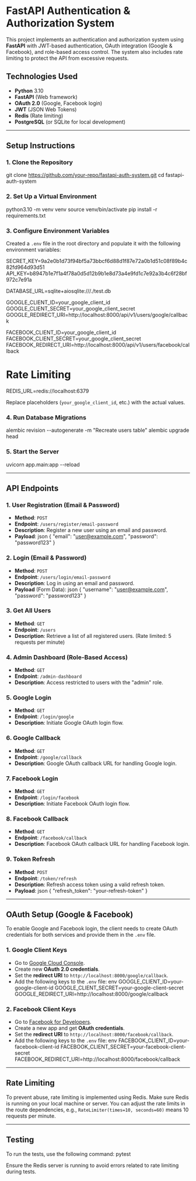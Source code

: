 # FastAPI Authentication & Authorization System

This project implements an authentication and authorization system using **FastAPI** with JWT-based authentication, OAuth integration (Google & Facebook), and role-based access control. The system also includes rate limiting to protect the API from excessive requests.

## Technologies Used

- **Python** 3.10
- **FastAPI** (Web framework)
- **OAuth 2.0** (Google, Facebook login)
- **JWT** (JSON Web Tokens)
- **Redis** (Rate limiting)
- **PostgreSQL** (or SQLite for local development)

---

## Setup Instructions

### 1. Clone the Repository


git clone https://github.com/your-repo/fastapi-auth-system.git
cd fastapi-auth-system


### 2. Set Up a Virtual Environment


python3.10 -m venv venv
source venv/bin/activate
pip install -r requirements.txt


### 3. Configure Environment Variables

Created a `.env` file in the root directory and populate it with the following environment variables:

SECRET_KEY=9a2e0b1d73f94bf5a73bbcf6d88d1f87e72a0b1d51c08f89b4c82fd964d93d51
API_KEY=b8947b1e7f1a4f78a0d5d12b9b1e8d73a4e9fd1c7e92a3b4c6f28bf972c7e91a

DATABASE_URL=sqlite+aiosqlite:///./test.db


GOOGLE_CLIENT_ID=your_google_client_id
GOOGLE_CLIENT_SECRET=your_google_client_secret
GOOGLE_REDIRECT_URI=http://localhost:8000/api/v1/users/google/callback

FACEBOOK_CLIENT_ID=your_google_client_id
FACEBOOK_CLIENT_SECRET=your_google_client_secret
FACEBOOK_REDIRECT_URI=http://localhost:8000/api/v1/users/facebook/callback


# Rate Limiting
REDIS_URL=redis://localhost:6379


Replace placeholders (`your_google_client_id`, etc.) with the actual values.

### 4. Run Database Migrations

alembic revision --autogenerate -m "Recreate users table"
alembic upgrade head


### 5. Start the Server


uvicorn app.main:app --reload


---

## API Endpoints

### 1. **User Registration (Email & Password)**

- **Method**: `POST`
- **Endpoint**: `/users/register/email-password`
- **Description**: Register a new user using an email and password.
- **Payload**:
    json
    {
        "email": "user@example.com",
        "password": "password123"
    }
    

### 2. **Login (Email & Password)**

- **Method**: `POST`
- **Endpoint**: `/users/login/email-password`
- **Description**: Log in using an email and password.
- **Payload** (Form Data):
    json
    {
        "username": "user@example.com",
        "password": "password123"
    }
    

### 3. **Get All Users**

- **Method**: `GET`
- **Endpoint**: `/users`
- **Description**: Retrieve a list of all registered users. (Rate limited: 5 requests per minute)

### 4. **Admin Dashboard (Role-Based Access)**

- **Method**: `GET`
- **Endpoint**: `/admin-dashboard`
- **Description**: Access restricted to users with the "admin" role.

### 5. **Google Login**

- **Method**: `GET`
- **Endpoint**: `/login/google`
- **Description**: Initiate Google OAuth login flow.

### 6. **Google Callback**

- **Method**: `GET`
- **Endpoint**: `/google/callback`
- **Description**: Google OAuth callback URL for handling Google login.

### 7. **Facebook Login**

- **Method**: `GET`
- **Endpoint**: `/login/facebook`
- **Description**: Initiate Facebook OAuth login flow.

### 8. **Facebook Callback**

- **Method**: `GET`
- **Endpoint**: `/facebook/callback`
- **Description**: Facebook OAuth callback URL for handling Facebook login.

### 9. **Token Refresh**

- **Method**: `POST`
- **Endpoint**: `/token/refresh`
- **Description**: Refresh access token using a valid refresh token.
- **Payload**:
    json
    {
        "refresh_token": "your-refresh-token"
    }
    

---

## OAuth Setup (Google & Facebook)

To enable Google and Facebook login, the client needs to create OAuth credentials for both services and provide them in the `.env` file.

### 1. **Google Client Keys**

- Go to [Google Cloud Console](https://console.cloud.google.com/).
- Create new **OAuth 2.0 credentials**.
- Set the **redirect URI** to `http://localhost:8000/google/callback`.
- Add the following keys to the `.env` file:
    env
    GOOGLE_CLIENT_ID=your-google-client-id
    GOOGLE_CLIENT_SECRET=your-google-client-secret
    GOOGLE_REDIRECT_URI=http://localhost:8000/google/callback
    

### 2. **Facebook Client Keys**

- Go to [Facebook for Developers](https://developers.facebook.com/).
- Create a new app and get **OAuth credentials**.
- Set the **redirect URI** to `http://localhost:8000/facebook/callback`.
- Add the following keys to the `.env` file:
    env
    FACEBOOK_CLIENT_ID=your-facebook-client-id
    FACEBOOK_CLIENT_SECRET=your-facebook-client-secret
    FACEBOOK_REDIRECT_URI=http://localhost:8000/facebook/callback
    

---

## Rate Limiting

To prevent abuse, rate limiting is implemented using Redis. Make sure Redis is running on your local machine or server. You can adjust the rate limits in the route dependencies, e.g., `RateLimiter(times=10, seconds=60)` means 10 requests per minute.

---

## Testing

To run the tests, use the following command:
pytest


Ensure the Redis server is running to avoid errors related to rate limiting during tests.



